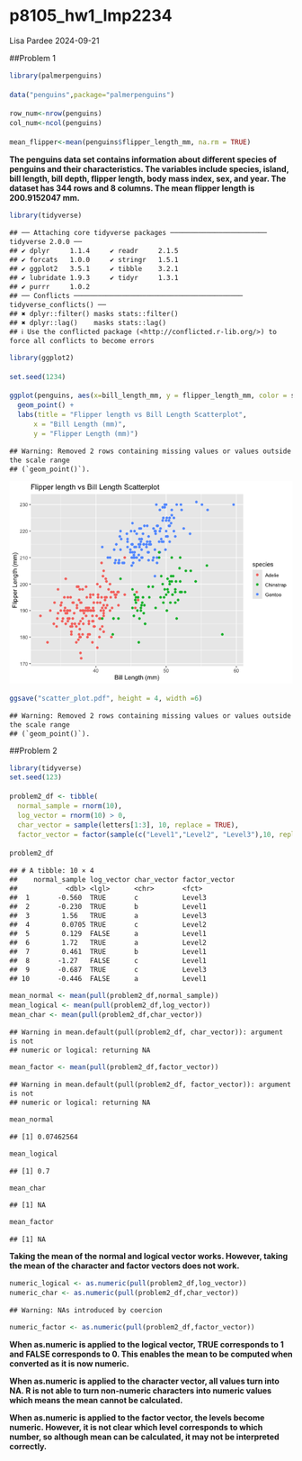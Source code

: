 p8105_hw1_lmp2234
================
Lisa Pardee
2024-09-21

\##Problem 1

``` r
library(palmerpenguins)

data("penguins",package="palmerpenguins")

row_num<-nrow(penguins)
col_num<-ncol(penguins)

mean_flipper<-mean(penguins$flipper_length_mm, na.rm = TRUE)
```

**The penguins data set contains information about different species of
penguins and their characteristics. The variables include species,
island, bill length, bill depth, flipper length, body mass index, sex,
and year. The dataset has 344 rows and 8 columns. The mean flipper
length is 200.9152047 mm.**

``` r
library(tidyverse)
```

    ## ── Attaching core tidyverse packages ──────────────────────── tidyverse 2.0.0 ──
    ## ✔ dplyr     1.1.4     ✔ readr     2.1.5
    ## ✔ forcats   1.0.0     ✔ stringr   1.5.1
    ## ✔ ggplot2   3.5.1     ✔ tibble    3.2.1
    ## ✔ lubridate 1.9.3     ✔ tidyr     1.3.1
    ## ✔ purrr     1.0.2     
    ## ── Conflicts ────────────────────────────────────────── tidyverse_conflicts() ──
    ## ✖ dplyr::filter() masks stats::filter()
    ## ✖ dplyr::lag()    masks stats::lag()
    ## ℹ Use the conflicted package (<http://conflicted.r-lib.org/>) to force all conflicts to become errors

``` r
library(ggplot2)

set.seed(1234)

ggplot(penguins, aes(x=bill_length_mm, y = flipper_length_mm, color = species)) + 
  geom_point() +
  labs(title = "Flipper length vs Bill Length Scatterplot", 
      x = "Bill Length (mm)",
      y = "Flipper Length (mm)")
```

    ## Warning: Removed 2 rows containing missing values or values outside the scale range
    ## (`geom_point()`).

![](p8105_hw1_lmp2234_files/figure-gfm/unnamed-chunk-2-1.png)<!-- -->

``` r
ggsave("scatter_plot.pdf", height = 4, width =6)
```

    ## Warning: Removed 2 rows containing missing values or values outside the scale range
    ## (`geom_point()`).

\##Problem 2

``` r
library(tidyverse)
set.seed(123)

problem2_df <- tibble(
  normal_sample = rnorm(10), 
  log_vector = rnorm(10) > 0, 
  char_vector = sample(letters[1:3], 10, replace = TRUE), 
  factor_vector = factor(sample(c("Level1","Level2", "Level3"),10, replace = TRUE)))
  
problem2_df
```

    ## # A tibble: 10 × 4
    ##    normal_sample log_vector char_vector factor_vector
    ##            <dbl> <lgl>      <chr>       <fct>        
    ##  1       -0.560  TRUE       c           Level3       
    ##  2       -0.230  TRUE       b           Level1       
    ##  3        1.56   TRUE       a           Level3       
    ##  4        0.0705 TRUE       c           Level2       
    ##  5        0.129  FALSE      a           Level1       
    ##  6        1.72   TRUE       a           Level2       
    ##  7        0.461  TRUE       b           Level1       
    ##  8       -1.27   FALSE      c           Level1       
    ##  9       -0.687  TRUE       c           Level3       
    ## 10       -0.446  FALSE      a           Level1

``` r
mean_normal <- mean(pull(problem2_df,normal_sample))
mean_logical <- mean(pull(problem2_df,log_vector))
mean_char <- mean(pull(problem2_df,char_vector))
```

    ## Warning in mean.default(pull(problem2_df, char_vector)): argument is not
    ## numeric or logical: returning NA

``` r
mean_factor <- mean(pull(problem2_df,factor_vector))
```

    ## Warning in mean.default(pull(problem2_df, factor_vector)): argument is not
    ## numeric or logical: returning NA

``` r
mean_normal
```

    ## [1] 0.07462564

``` r
mean_logical
```

    ## [1] 0.7

``` r
mean_char
```

    ## [1] NA

``` r
mean_factor
```

    ## [1] NA

**Taking the mean of the normal and logical vector works. However,
taking the mean of the character and factor vectors does not work.**

``` r
numeric_logical <- as.numeric(pull(problem2_df,log_vector))
numeric_char <- as.numeric(pull(problem2_df,char_vector))
```

    ## Warning: NAs introduced by coercion

``` r
numeric_factor <- as.numeric(pull(problem2_df,factor_vector))
```

**When as.numeric is applied to the logical vector, TRUE corresponds to
1 and FALSE corresponds to 0. This enables the mean to be computed when
converted as it is now numeric.**

**When as.numeric is applied to the character vector, all values turn
into NA. R is not able to turn non-numeric characters into numeric
values which means the mean cannot be calculated.**

**When as.numeric is applied to the factor vector, the levels become
numeric. However, it is not clear which level corresponds to which
number, so although mean can be calculated, it may not be interpreted
correctly.**

